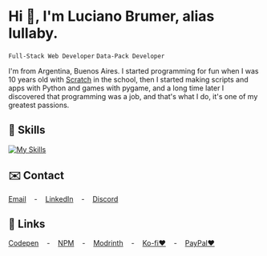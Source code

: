 # Hi 👋, I'm Luciano Brumer, alias lullaby.
`Full-Stack Web Developer`
`Data-Pack Developer`

I'm from Argentina, Buenos Aires. I started programming for fun when I was 10 years old with [Scratch](https://www.scratchjr.org/) in the school, then I started making scripts and apps with Python and games with pygame, and a long time later I discovered that programming was a job, and that's what I do, it's one of my greatest passions.

## 📜 Skills
[![My Skills](https://skillicons.dev/icons?i=js,html,css,nodejs,express,prisma,react,vue,svelte,astro,tailwind,golang,php,java,cs,python,fastapi,django,flask,mysql,postgresql,mongodb,git,docker,postman)](https://skillicons.dev)

## ✉️ Contact
<div style="display: flex; gap: 1rem; flex-wrap: wrap;"> <a href="mailto:lucianobrumer5@gmail.com">Email</a> - <a href="https://linkedin.com/in/luciano-brumer/">LinkedIn</a> - <a href="https://discordapp.com/users/lullaby6">Discord</a> </div>

## 🧷 Links
<div style="display: flex; gap: 1rem; flex-wrap: wrap;"> <a href="https://codepen.io/lucianobrumer">Codepen</a> - <a href="https://www.npmjs.com/~lullaby6">NPM</a> - <a href="https://modrinth.com/user/lullaby">Modrinth</a> - <a href="https://ko-fi.com/lullaby45743">Ko-fi❤️</a> - <a href="https://paypal.me/lucianobrumer">PayPal❤️</a> </div>
